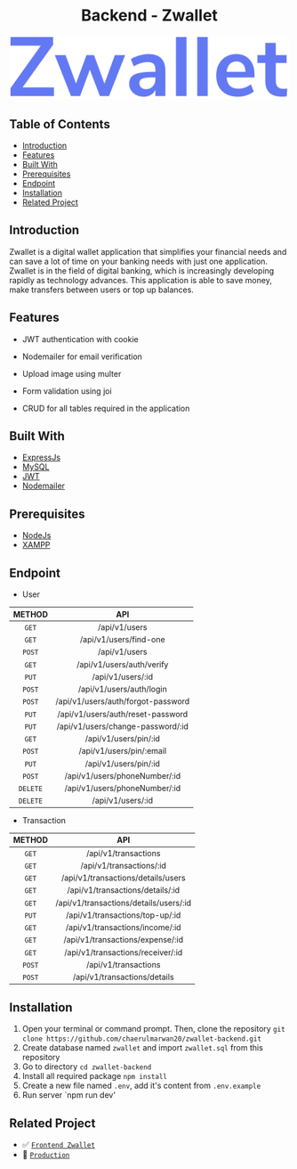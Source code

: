 <h1 align="center">Backend - Zwallet</h1>
<p align="center">
  <a href="https://booking-tickitz-film.netlify.app/" target="_blank"><img src="./images/Zwallet.png" alt="Zwallet" border="0" /></a>
</p>

## Table of Contents

- [Introduction](#introduction)
- [Features](#features)
- [Built With](#built-with)
- [Prerequisites](#prerequisites)
- [Endpoint](#endpoint)
- [Installation](#installation)
- [Related Project](#related-project)

## Introduction

Zwallet is a digital wallet application that simplifies your financial needs and can save a lot of time on your banking needs with just one application. Zwallet is in the field of digital banking, which is increasingly developing rapidly as technology advances. This application is able to save money, make transfers between users or top up balances.

## Features

- JWT authentication with cookie

- Nodemailer for email verification

- Upload image using multer

- Form validation using joi

- CRUD for all tables required in the application

## Built With

- [ExpressJs](https://expressjs.com/)
- [MySQL](https://www.mysql.com/)
- [JWT](https://jwt.io/)
- [Nodemailer](https://nodemailer.com/)

## Prerequisites

- [NodeJs](https://nodejs.org/en/download/)
- [XAMPP](https://www.apachefriends.org/index.html)

## Endpoint

- User

|  METHOD  |                API                 |
| :------: | :--------------------------------: |
|  `GET`   |           /api/v1/users            |
|  `GET`   |       /api/v1/users/find-one       |
|  `POST`  |           /api/v1/users            |
|  `GET`   |     /api/v1/users/auth/verify      |
|  `PUT`   |         /api/v1/users/:id          |
|  `POST`  |      /api/v1/users/auth/login      |
|  `POST`  | /api/v1/users/auth/forgot-password |
|  `PUT`   | /api/v1/users/auth/reset-password  |
|  `PUT`   | /api/v1/users/change-password/:id  |
|  `GET`   |       /api/v1/users/pin/:id        |
|  `POST`  |      /api/v1/users/pin/:email      |
|  `PUT`   |       /api/v1/users/pin/:id        |
|  `POST`  |   /api/v1/users/phoneNumber/:id    |
| `DELETE` |   /api/v1/users/phoneNumber/:id    |
| `DELETE` |         /api/v1/users/:id          |

- Transaction

| METHOD |                  API                   |
| :----: | :------------------------------------: |
| `GET`  |          /api/v1/transactions          |
| `GET`  |        /api/v1/transactions/:id        |
| `GET`  |   /api/v1/transactions/details/users   |
| `GET`  |    /api/v1/transactions/details/:id    |
| `GET`  | /api/v1/transactions/details/users/:id |
| `PUT`  |    /api/v1/transactions/top-up/:id     |
| `GET`  |    /api/v1/transactions/income/:id     |
| `GET`  |    /api/v1/transactions/expense/:id    |
| `GET`  |   /api/v1/transactions/receiver/:id    |
| `POST` |          /api/v1/transactions          |
| `POST` |      /api/v1/transactions/details      |

## Installation

1. Open your terminal or command prompt. Then, clone the repository `git clone https://github.com/chaerulmarwan20/zwallet-backend.git`
2. Create database named `zwallet` and import `zwallet.sql` from this repository
3. Go to directory `cd zwallet-backend`
4. Install all required package `npm install`
5. Create a new file named `.env`, add it's content from `.env.example`
6. Run server `npm run dev'

## Related Project

- :white_check_mark: [`Frontend Zwallet`](https://github.com/chaerulmarwan20/zwallet-frontend)
- :rocket: [`Production`](https://zwallet-banking.vercel.app/)

